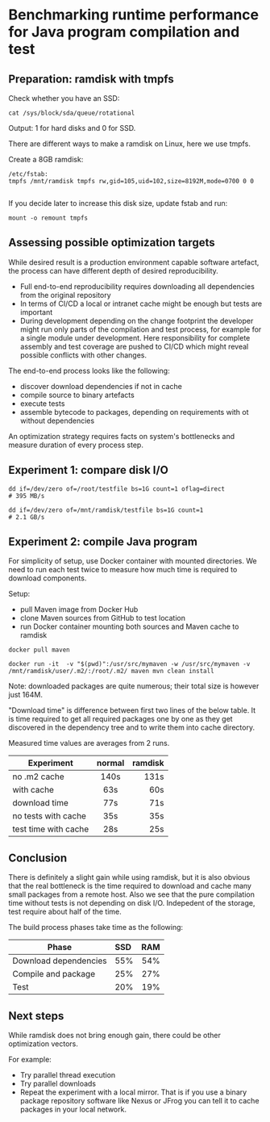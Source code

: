 # Benchmarking runtime performance for Java program compilation and test

## Preparation: ramdisk with tmpfs

Check whether you have an SSD:
```
cat /sys/block/sda/queue/rotational
```
Output: 1 for hard disks and 0 for SSD.

There are different ways to make a ramdisk on Linux, here we use tmpfs.

Create a 8GB ramdisk:

```
/etc/fstab:
tmpfs /mnt/ramdisk tmpfs rw,gid=105,uid=102,size=8192M,mode=0700 0 0


```

If you decide later to increase this disk size, update fstab and run:

```
mount -o remount tmpfs
```

## Assessing possible optimization targets

While desired result is a production environment capable software artefact, the process can have different depth of desired reproducibility.
* Full end-to-end reproducibility requires downloading all dependencies from the original repository
* In terms of CI/CD a local or intranet cache might be enough but tests are important
* During development depending on the change footprint the developer might run only parts of the compilation and test process, for example for a single module under development. Here responsibility for complete assembly and test coverage are pushed to CI/CD which might reveal possible conflicts with other changes. 

The end-to-end process looks like the following:
* discover download dependencies if not in cache
* compile source to binary artefacts
* execute tests
* assemble bytecode to packages, depending on requirements with ot without dependencies

An optimization strategy requires facts on system's bottlenecks and measure duration of every process step.


## Experiment 1: compare disk I/O
```
dd if=/dev/zero of=/root/testfile bs=1G count=1 oflag=direct
# 395 MB/s

dd if=/dev/zero of=/mnt/ramdisk/testfile bs=1G count=1 
# 2.1 GB/s
```


## Experiment 2: compile Java program

For simplicity of setup, use Docker container with mounted directories. 
We need to run each test twice to measure how much time is required to download components.

Setup:
- pull Maven image from Docker Hub
- clone Maven sources from GitHub to test location
- run Docker container mounting both sources and Maven cache to ramdisk

```
docker pull maven

docker run -it  -v "$(pwd)":/usr/src/mymaven -w /usr/src/mymaven -v /mnt/ramdisk/user/.m2/:/root/.m2/ maven mvn clean install

```
Note: downloaded packages are quite numerous; their total size is however just 164M.

"Download time" is difference between first two lines of the below table. 
It is time required to get all required packages one by one as they get discovered in the dependency tree and 
to write them into cache directory.

Measured time values are averages from 2 runs.


| Experiment           |    normal   |  ramdisk | 
|----------------------|:-----------:|---------:|
| no .m2 cache         |     140s    |    131s  |      
| with cache           |      63s    |     60s  |
| download time        |      77s    |     71s  |
| no tests with cache  |      35s    |     35s  |
| test time with cache |      28s    |     25s  |

## Conclusion

There is definitely a slight gain while using ramdisk, but it is also obvious that the real bottleneck is the time
required to download and cache many small packages from a remote host. Also we see that the pure compilation time without tests is not depending on disk I/O. Indepedent of the storage, test require about half of the time.

The build process phases take time as the following:

| Phase                 | SSD       |   RAM   |
|-----------------------|:----------|--------:|
| Download dependencies |    55%    |   54%   | 
| Compile and package   |    25%    |   27%   |
| Test                  |    20%    |   19%   |


## Next steps

While ramdisk does not bring enough gain, there could be other optimization vectors.

For example: 

* Try parallel thread execution
* Try parallel downloads
* Repeat the experiment with a local mirror. That is if you use a binary package repository software like Nexus or JFrog you
can tell it to cache packages in your local network.





